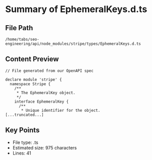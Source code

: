 # Summary of EphemeralKeys.d.ts
  
## File Path
`/home/tabs/seo-engineering/api/node_modules/stripe/types/EphemeralKeys.d.ts`

## Content Preview
```
// File generated from our OpenAPI spec

declare module 'stripe' {
  namespace Stripe {
    /**
     * The EphemeralKey object.
     */
    interface EphemeralKey {
      /**
       * Unique identifier for the object.
[...truncated...]
```

## Key Points
- File type: .ts
- Estimated size: 975 characters
- Lines: 41
